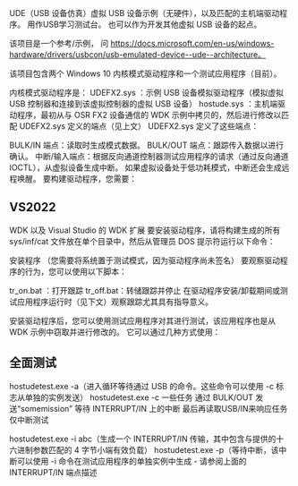 UDE（USB 设备仿真）虚拟 USB 设备示例（无硬件），以及匹配的主机端驱动程序。 用作USB学习测试台。 也可以作为开发其他虚拟 USB 设备的起点。

该项目是一个参考/示例， 问 https://docs.microsoft.com/en-us/windows-hardware/drivers/usbcon/usb-emulated-device--ude--architecture。

该项目包含两个 Windows 10 内核模式驱动程序和一个测试应用程序（目前）。

内核模式驱动程序是：
UDEFX2.sys ：示例 USB 设备模拟驱动程序（模拟虚拟 USB 控制器和连接到该虚拟控制器的虚拟 USB 设备）
hostude.sys ：主机端驱动程序，最初从与 OSR FX2 设备通信的 WDK 示例中拷贝的，然后进行修改以匹配 UDEFX2.sys 定义的端点（见上文）
UDEFX2.sys 定义了这些端点：

BULK/IN 端点：读取时生成模式数据。
BULK/OUT 端点：跟踪传入数据以进行确认。
中断/输入端点：根据反向通道控制器测试应用程序的请求（通过反向通道 IOCTL），从虚拟设备生成中断。 如果虚拟设备处于低功耗模式，中断还会生成远程唤醒。
要构建驱动程序，您需要：

## VS2022
WDK 以及 Visual Studio 的 WDK 扩展
要安装驱动程序，请将构建生成的所有 sys/inf/cat 文件放在单个目录中，然后从管理员 DOS 提示符运行以下命令：

安装程序
（您需要将系统置于测试模式，因为驱动程序尚未签名）
要观察驱动程序的行为，您可以使用以下脚本：

tr_on.bat ：打开跟踪
tr_off.bat：转储跟踪并停止
在驱动程序安装/卸载期间或测试应用程序运行时（见下文）观察跟踪尤其具有指导意义。

安装驱动程序后，您可以使用测试应用程序对其进行测试，该应用程序也是从 WDK 示例中窃取并进行修改的。 它可以通过几种方式使用：

## 全面测试

hostudetest.exe -a（进入循环等待通过 USB 的命令。这些命令可以使用 -c 标志从单独的实例发送）
hostudetest.exe -c 一些任务
通过 BULK/OUT 发送“somemission”
等待 INTERRUPT/IN 上的中断
最后再读取USB/IN来响应任务
仅中断测试

hostudetest.exe -i abc（生成一个 INTERRUPT/IN 传输，其中包含与提供的十六进制参数匹配的 4 字节小端有效负载）
hostudetest.exe -p（等待中断，该中断可以使用 -i 命令在测试应用程序的单独实例中生成 - 请参阅上面的 INTERRUPT/IN 端点描述